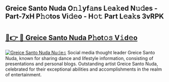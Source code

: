 ## Greice Santo Nuda O𝚗𝚕yf𝚊ns L𝚎a𝚔ed N𝚞𝚍es - Part-7xH P𝚑𝚘tos Vi𝚍𝚎o - H𝚘𝚝 Part L𝚎a𝚔s 3vRPK

# <h2><a href="http://kf71i8l.oniu.top/?m=Greice+Santo+Nuda">🔗👉 🔴 Greice Santo Nuda P𝚑ot𝚘𝚜 V𝚒d𝚎o</a></h2>

[![Greice Santo Nuda Nu𝚍e𝚜](https://i.imgur.com/0qMVB7G.gif)](http://kf71i8l.oniu.top/?m=Greice+Santo+Nuda)
Social media thought leader Greice Santo Nuda, known for sharing dance and lifestyle information, consisting of presentations and personal blogs. Outstanding artist Greice Santo Nuda, celebrated for their exceptional abilities and accomplishments in the realm of entertainment.  
